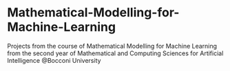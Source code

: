 # Mathematical-Modelling-for-Machine-Learning 

Projects from the course of Mathematical Modelling for Machine Learning from the second year of Mathematical and Computing Sciences for Artificial Intelligence @Bocconi University 
